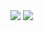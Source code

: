 <span><img align="center" src="https://github-readme-stats.vercel.app/api?username=awohsen&theme=transparent&card_width=370&hide_border=true&show_icons=true&count_private=true&custom_title=Github%20Stats"/></span>
<span><img align="center" src="https://github-readme-stats.vercel.app/api/wakatime?username=awohsen&theme=transparent&layout=compact&hide_border=true&range=last_7_days&custom_title=Last%20Week%20Stats"/></span>

<!--
[![](https://github-readme-stats.vercel.app/api?username=awohsen&theme=transparent&hide_border=true&show_icons=true&count_private=true&custom_title=Github%20Stats)](https://github.com/awohsen?tab=repositories&type=source)
![](https://github-readme-stats.vercel.app/api/wakatime?username=awohsen&theme=transparent&layout=compact&hide_border=true&range=last_7_days&custom_title=Last%20Week%20Stats)

- 🔭 I’m currently working on ...
- 🌱 I’m currently learning ...
- 👯 I’m looking to collaborate on ...
- 🤔 I’m looking for help with ...
- 💬 Ask me about ...
- 📫 How to reach me: ...
- 😄 Pronouns: ...
- ⚡ Fun fact: ...
-->
